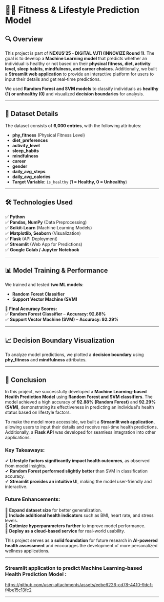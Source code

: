 # 🏋️‍♂️ Fitness & Lifestyle Prediction Model  

## 🔍 Overview  
This project is part of **NEXUS’25 - DIGITAL VJTI (INNOVIZE Round 1)**. The goal is to develop a **Machine Learning model** that predicts whether an individual is healthy or not based on their **physical fitness, diet, activity level, sleep habits, mindfulness, and career choices**. Additionally, we built a **Streamlit web application** to provide an interactive platform for users to input their details and get real-time predictions.  


We used **Random Forest and SVM models** to classify individuals as **healthy (1) or unhealthy (0)** and visualized **decision boundaries** for analysis.  

---

## 📂 Dataset Details  
The dataset consists of **6,000 entries**, with the following attributes:  

- **phy_fitness** (Physical Fitness Level)  
- **diet_preferences**  
- **activity_level**  
- **sleep_habits**  
- **mindfulness**  
- **career**  
- **gender**  
- **daily_avg_steps**  
- **daily_avg_calories**  
- **Target Variable**: `is_healthy` (**1 = Healthy, 0 = Unhealthy**)  

---

## 🛠️ Technologies Used  
✅ **Python**  
✅ **Pandas, NumPy** (Data Preprocessing)  
✅ **Scikit-Learn** (Machine Learning Models)  
✅ **Matplotlib, Seaborn** (Visualization)  
✅ **Flask** (API Deployment)  
✅ **Streamlit** (Web App for Predictions)  
✅ **Google Colab / Jupyter Notebook**  

---

## 📊 Model Training & Performance  
We trained and tested **two ML models**:  

- **Random Forest Classifier**  
- **Support Vector Machine (SVM)**  

📌 **Final Accuracy Scores:**  
✅ **Random Forest Classifier** – **Accuracy: 92.88%**  
✅ **Support Vector Machine (SVM)** – **Accuracy: 92.29%**  

---

## 📈 Decision Boundary Visualization  
To analyze model predictions, we plotted a **decision boundary** using **phy_fitness** and **mindfulness** attributes.  



---
## 🎯 Conclusion  

In this project, we successfully developed a **Machine Learning-based Health Prediction Model** using **Random Forest and SVM classifiers**. The model achieved a high accuracy of **92.88% (Random Forest)** and **92.29% (SVM)**, demonstrating its effectiveness in predicting an individual's health status based on lifestyle factors.  

To make the model more accessible, we built a **Streamlit web application**, allowing users to input their details and receive real-time health predictions. Additionally, a **Flask API** was developed for seamless integration into other applications.  

### **Key Takeaways:**  
✔ **Lifestyle factors significantly impact health outcomes**, as observed from model insights.  
✔ **Random Forest performed slightly better** than SVM in classification accuracy.  
✔ **Streamlit provides an intuitive UI**, making the model user-friendly and interactive.  

### **Future Enhancements:**  
🚀 **Expand dataset size** for better generalization.  
🚀 **Include additional health indicators** such as BMI, heart rate, and stress levels.  
🚀 **Optimize hyperparameters further** to improve model performance.  
🚀 **Deploy as a cloud-based service** for real-world usability.  

This project serves as a **solid foundation** for future research in **AI-powered health assessment** and encourages the development of more personalized wellness applications.  

---

### **Streamlit application to predict Machine Learning-based Health Prediction Model :**  



https://github.com/user-attachments/assets/eebe6226-cd78-4410-9dcf-f4be15c13fc2

---
